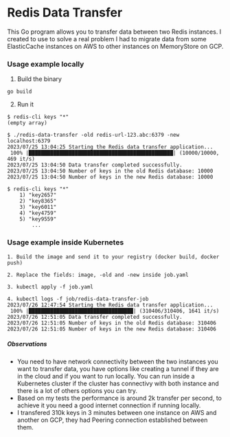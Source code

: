 # Redis Data Transfer

This Go program allows you to transfer data between two Redis instances. I created to use to solve a real problem I had to migrate data from some ElasticCache instances on AWS to other instances on MemoryStore on GCP.

### Usage example locally
1. Build the binary
```
go build
```

2. Run it
```
$ redis-cli keys "*"
(empty array)

$ ./redis-data-transfer -old redis-url-123.abc:6379 -new localhost:6379
2023/07/25 13:04:25 Starting the Redis data transfer application...
 100% |███████████████████████████████████████████████| (10000/10000, 469 it/s)         
2023/07/25 13:04:50 Data transfer completed successfully.
2023/07/25 13:04:50 Number of keys in the old Redis database: 10000
2023/07/25 13:04:50 Number of keys in the new Redis database: 10000

$ redis-cli keys "*"
    1) "key2657"
    2) "key8365"
    3) "key6011"
    4) "key4759"
    5) "key9559"
        ...
```

### Usage example inside Kubernetes
```
1. Build the image and send it to your registry (docker build, docker push) 

2. Replace the fields: image, -old and -new inside job.yaml

3. kubectl apply -f job.yaml

4. kubectl logs -f job/redis-data-transfer-job
2023/07/26 12:47:54 Starting the Redis data transfer application...
 100% |██████████████████████████████████| (310406/310406, 1641 it/s)          
2023/07/26 12:51:05 Data transfer completed successfully.
2023/07/26 12:51:05 Number of keys in the old Redis database: 310406
2023/07/26 12:51:05 Number of keys in the new Redis database: 310406
```

##### Observations
-  You need to have network connectivity between the two instances you want to transfer data, you have options like creating a tunnel if they are in the cloud and if you want to run locally. You can run inside a Kubernetes cluster if the cluster has connectivy with both instance and there is a lot of others options you can try.
- Based on my tests the performance is around 2k transfer per second, to achieve it you need a good internet connection if running locally.
- I transfered 310k keys in 3 minutes between one instance on AWS and another on GCP, they had Peering connection established between them.